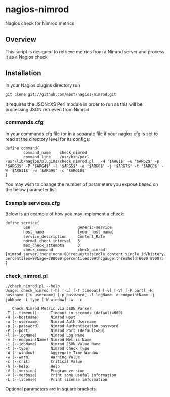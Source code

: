 # nagios-nimrod

Nagios check for Nimrod metrics

## Overview

This script is designed to retrieve metrics from a Nimrod server and process it as a Nagios check

## Installation

In your Nagios plugins directory run

<pre><code>git clone git://github.com/mbst/nagios-nimrod.git</code></pre>
It requires the JSON::XS Perl module in order to run as this will be processing JSON retrieved from Nimrod

### commands.cfg

In your commands.cfg file (or in a separate file if your nagios.cfg is set to read at the directory level for its configs:
<pre><code>define command{
        command_name    check_nimrod
        command_line    /usr/bin/perl /usr/lib/nagios/plugins/check_nimrod.pl   -H '$ARG1$' -u '$ARG2$' -p '$ARG3$' -P '$ARG4$' -l '$ARG5$' -e '$ARG6$' -j '$ARG7$' -t '$ARG8$' -W '$ARG11$' -w '$ARG9$' -c '$ARG10$'
}
</code></pre>
You may wish to change the number of parameters you expose based on the below parameter list.

### Example services.cfg
Below is an example of how you may implement a check:
<pre><code>define service{
        use                     generic-service
        host_name               [your_host_name]
        service_description     Content_Rate
        normal_check_interval   5
        max_check_attempts      3
        check_command           check_nimrod![nimrod_server]!none!none!80!requests!single_content_single_id/history/aggregate?percentiles=99&age=300000!percentiles:99th:gauge!threshold!6000!8000!5
}</code></pre>


### check_nimrod.pl

<pre><code>./check_nimrod.pl --help
Usage: check_nimrod [-h] [-L] [-T timeout] [-v] [-V] [-P port] -H hostname [-u username] [-p password] -l logName -e endpointName -j jobName -t type [-W window] -w <warning> -c <critical>

   Check Nimrod Metric via JSON Parser
-T (--timeout)      Timeout in seconds (default=660)
-H (--hostname)     Nimrod Host
-u (--username)     Nimrod Auth Username
-p (--password)     Nimrod Authentication password
-P (--port)         Nimrod Port (default=80)
-l (--logName)      Nimrod Log Name
-e (--endpointName) Nimrod Metric Name
-j (--jobName)      Nimrod JSON Value Name
-t (--type)         Nimrod Check Type
-W (--window)       Aggregate Time Window
-w (--warn)         Warning Value
-c (--crit)         Critical Value
-h (--help)         Help
-V (--version)      Program version
-v (--verbose)      Print some useful information
-L (--license)      Print license information</code></pre>
Optional parameters are in square brackets.